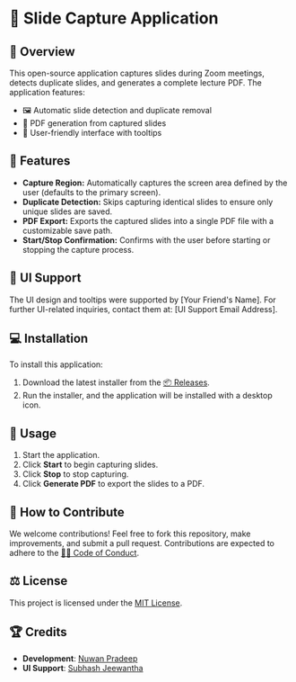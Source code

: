 # 📸 Slide Capture Application

## 📝 Overview
This open-source application captures slides during Zoom meetings, detects duplicate slides, and generates a complete lecture PDF. The application features:
- 🖼️ Automatic slide detection and duplicate removal
- 📄 PDF generation from captured slides
- 🎨 User-friendly interface with tooltips

## 🚀 Features
- **Capture Region:** Automatically captures the screen area defined by the user (defaults to the primary screen).
- **Duplicate Detection:** Skips capturing identical slides to ensure only unique slides are saved.
- **PDF Export:** Exports the captured slides into a single PDF file with a customizable save path.
- **Start/Stop Confirmation:** Confirms with the user before starting or stopping the capture process.

## 👥 UI Support
The UI design and tooltips were supported by [Your Friend's Name]. For further UI-related inquiries, contact them at: [UI Support Email Address].

## 💻 Installation
To install this application:
1. Download the latest installer from the [📦 Releases](https://github.com/Nuwan128/SlideCaptureApplication/releases).
2. Run the installer, and the application will be installed with a desktop icon.

## 🔧 Usage
1. Start the application.
2. Click **Start** to begin capturing slides.
3. Click **Stop** to stop capturing.
4. Click **Generate PDF** to export the slides to a PDF.

## 🤝 How to Contribute
We welcome contributions! Feel free to fork this repository, make improvements, and submit a pull request. Contributions are expected to adhere to the [🧑‍💻 Code of Conduct](CODE_OF_CONDUCT.md).

## ⚖️ License
This project is licensed under the [MIT License](LICENSE).

## 🏆 Credits
- **Development**: [Nuwan Pradeep](https://github.com/Nuwan128)
- **UI Support**: [Subhash Jeewantha](https://github.com/HVSJeew4)
